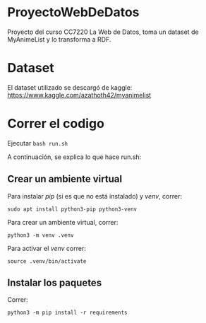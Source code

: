# ProyectoWebDeDatos
Proyecto del curso CC7220 La Web de Datos, toma un dataset de MyAnimeList y lo transforma a RDF.

# Dataset
El dataset utilizado se descargó de kaggle:
https://www.kaggle.com/azathoth42/myanimelist

# Correr el codigo

Ejecutar
`bash run.sh`

A continuación, se explica lo que hace run.sh:
## Crear un ambiente virtual

Para instalar _pip_ (si es que no está instalado) y _venv_, correr:

`sudo apt install python3-pip python3-venv`

Para crear un ambiente virtual, correr:

`python3 -m venv .venv`

Para activar el _venv_ correr:

`source .venv/bin/activate`

## Instalar los paquetes

Correr:

`python3 -m pip install -r requirements`

